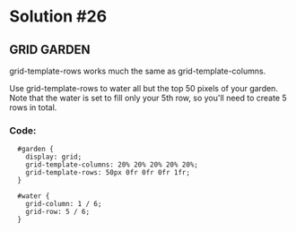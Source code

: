 
# Solution #26

## GRID GARDEN

grid-template-rows works much the same as grid-template-columns.

Use grid-template-rows to water all but the top 50 pixels of your garden. Note that the water is set to fill only your 5th row, so you'll need to create 5 rows in total.

### Code: 

```
  #garden {
    display: grid;
    grid-template-columns: 20% 20% 20% 20% 20%;
    grid-template-rows: 50px 0fr 0fr 0fr 1fr;
  }

  #water {
    grid-column: 1 / 6;
    grid-row: 5 / 6;
  }
```